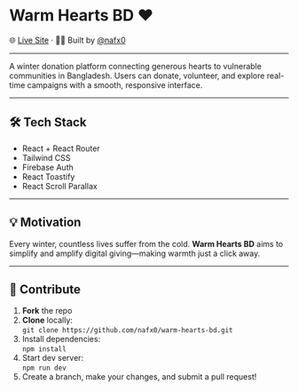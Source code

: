 # Warm Hearts BD ❤️


🌐 [Live Site](https://warm-hearts-bd.web.app/) · 🧑‍💻 Built by [@nafx0](https://github.com/nafx0)

---


A winter donation platform connecting generous hearts to vulnerable communities in Bangladesh. Users can donate, volunteer, and explore real-time campaigns with a smooth, responsive interface.

---

## 🛠️ Tech Stack

- React + React Router
- Tailwind CSS
- Firebase Auth
- React Toastify
- React Scroll Parallax

---

## 💡 Motivation

Every winter, countless lives suffer from the cold. **Warm Hearts BD** aims to simplify and amplify digital giving—making warmth just a click away.

---

## 🤝 Contribute

1. **Fork** the repo
2. **Clone** locally:  
   `git clone https://github.com/nafx0/warm-hearts-bd.git`
3. Install dependencies:  
   `npm install`
4. Start dev server:  
   `npm run dev`
5. Create a branch, make your changes, and submit a pull request!
